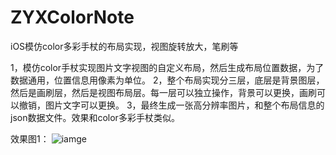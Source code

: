 # ZYXColorNote
iOS模仿color多彩手杖的布局实现，视图旋转放大，笔刷等

1，模仿color手杖实现图片文字视图的自定义布局，然后生成布局位置数据，为了数据通用，位置信息用像素为单位。
2，整个布局实现分三层，底层是背景图层，然后是画刷层，然后是视图布局层。每一层可以独立操作，背景可以更换，画刷可以撤销，图片文字可以更换。
3，最终生成一张高分辨率图片，和整个布局信息的json数据文件。效果和color多彩手杖类似。

效果图1：
![iamge](http://)
